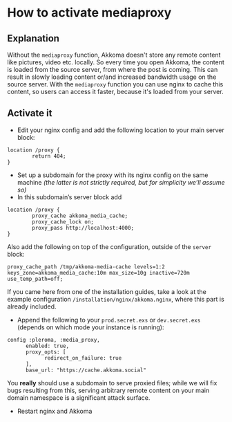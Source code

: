 # How to activate mediaproxy
## Explanation

Without the `mediaproxy` function, Akkoma doesn't store any remote content like pictures, video etc. locally. So every time you open Akkoma, the content is loaded from the source server, from where the post is coming. This can result in slowly loading content or/and increased bandwidth usage on the source server.
With the `mediaproxy` function you can use nginx to cache this content, so users can access it faster, because it's loaded from your server.

## Activate it

* Edit your nginx config and add the following location to your main server block:
```
location /proxy {
        return 404;
}
```

* Set up a subdomain for the proxy with its nginx config on the same machine
  *(the latter is not strictly required, but for simplicity we’ll assume so)*
* In this subdomain’s server block add
```
location /proxy {
        proxy_cache akkoma_media_cache;
        proxy_cache_lock on;
        proxy_pass http://localhost:4000;
}
```
Also add the following on top of the configuration, outside of the `server` block:
```
proxy_cache_path /tmp/akkoma-media-cache levels=1:2 keys_zone=akkoma_media_cache:10m max_size=10g inactive=720m use_temp_path=off;
```
If you came here from one of the installation guides, take a look at the example configuration `/installation/nginx/akkoma.nginx`, where this part is already included.

* Append the following to your `prod.secret.exs` or `dev.secret.exs` (depends on which mode your instance is running):
```
config :pleroma, :media_proxy,
      enabled: true,
      proxy_opts: [
            redirect_on_failure: true
      ],
      base_url: "https://cache.akkoma.social"
```
You **really** should use a subdomain to serve proxied files; while we will fix bugs resulting from this, serving arbitrary remote content on your main domain namespace is a significant attack surface.

* Restart nginx and Akkoma
